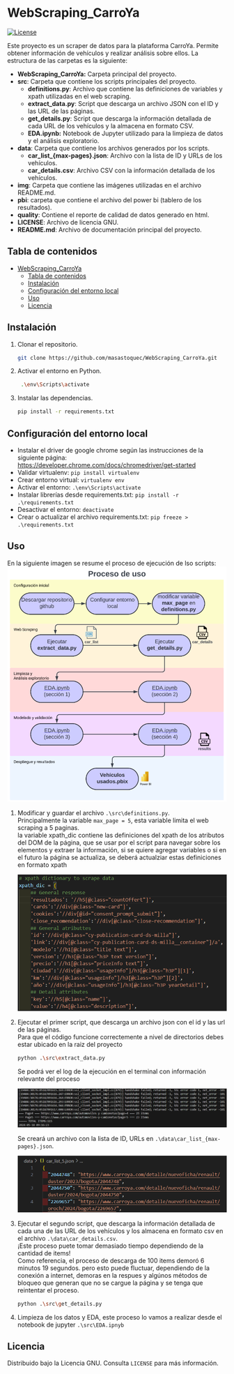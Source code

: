 # WebScraping_CarroYa

[![License](https://img.shields.io/badge/license-GNU-blue.svg)](LICENSE)

Este proyecto es un scraper de datos para la plataforma CarroYa. Permite obtener información de vehículos y realizar análisis sobre ellos. La estructura de las carpetas es la siguiente:

- **WebScraping_CarroYa:** Carpeta principal del proyecto.
- **src**: Carpeta que contiene los scripts principales del proyecto.
  - **definitions.py**: Archivo que contiene las definiciones de variables y xpath utilizadas en el web scraping.
  - **extract_data.py**: Script que descarga un archivo JSON con el ID y las URL de las páginas.
  -  **get_details.py**: Script que descarga la información detallada de cada URL de los vehículos y la almacena en formato CSV.
  - **EDA.ipynb:** Notebook de Jupyter utilizado para la limpieza de datos y el análisis exploratorio.
- **data**: Carpeta que contiene los archivos generados por los scripts.
  - **car_list_{max-pages}.json**: Archivo con la lista de ID y URLs de los vehículos.
  - **car_details.csv**: Archivo CSV con la información detallada de los vehículos.
- **img**: Carpeta que contiene las imágenes utilizadas en el archivo README.md.
- **pbi**: carpeta que contiene el archivo del power bi (tablero de los resultados).
- **quality**: Contiene el reporte de calidad de datos generado en html.
- **LICENSE**: Archivo de licencia GNU.
- **README.md**: Archivo de documentación principal del proyecto.

## Tabla de contenidos

- [WebScraping\_CarroYa](#webscraping_carroya)
  - [Tabla de contenidos](#tabla-de-contenidos)
  - [Instalación](#instalación)
  - [Configuración del entorno local](#configuración-del-entorno-local)
  - [Uso](#uso)
  - [Licencia](#licencia)

## Instalación

1. Clonar el repositorio.

    ```sh
    git clone https://github.com/masastoquec/WebScraping_CarroYa.git
    ```

2. Activar el entorno en Python.

   ```sh
    .\env\Scripts\activate
   ```

3. Instalar las dependencias.

    ```sh
    pip install -r requirements.txt
    ```

## Configuración del entorno local

- Instalar el driver de google chrome según las instrucciones de la siguiente página:  
  <https://developer.chrome.com/docs/chromedriver/get-started>
- Validar virtualenv: `pip install virtualenv`
- Crear entorno virtual: `virtualenv env`
- Activar el entorno: `.\env\Scripts\activate`
- Instalar librerías desde requirements.txt: `pip install -r .\requirements.txt`
- Desactivar el entorno: `deactivate`
- Crear o actualizar el archivo requirements.txt: `pip freeze > .\requirements.txt`

## Uso
En la siguiente imagen se resume el proceso de ejecución de lso scripts:
![alt text](img/image-3.png)

1. Modificar y guardar el archivo `.\src\definitions.py`.
  <br>Principalmente la variable `max_page = 5`, esta variable limita el web scraping a 5 paginas.
  <br> la variable xpath_dic contiene las definiciones del xpath de los atributos del DOM de la página, que se usar por el script para navegar sobre los elementos y extraer la información, si se quiere agregar variables o si en el futuro la página se actualiza, se deberá actualziar estas definiciones en formato xpath

    ![alt text](img/image-2.png)
2. Ejecutar el primer script, que descarga un archivo json con el id y las url de las páginas. 
   <br>Para que el código funcione correctemente a nivel de directorios debes estar ubicado en la raiz del proyecto

    ```sh
    python .\src\extract_data.py
    ```

    Se podrá ver el log de la ejecución en el terminal con información relevante del proceso

    ![alt text](img/image-1.png)

    Se creará un archivo con la lista de ID, URLs en `.\data\car_list_{max-pages}.json`.

    ![alt text](img/image.png)

3. Ejecutar el segundo script, que descarga la información detallada de cada una de las URL de los vehículos y los almacena en formato csv en el archivo `.\data\car_details.csv`.
    <br>¡Este proceso puete tomar demasiado tiempo dependiendo de la cantidad de items!
    <br>Como referencia, el proceso de descarga de 100 items demoró 6 minutos 19 segundos. pero esto puede fluctuar, dependiendo de la conexión a internet, demoras en la respues y algúnos métodos de bloqueo que generan que no se cargue la página y se tenga que reintentar el proceso.

    ```sh
    python .\src\get_details.py
    ```

4. Limpieza de los datos y EDA, este proceso lo vamos a realizar desde el notebook de jupyter `.\src\EDA.ipnyb`

## Licencia

Distribuido bajo la Licencia GNU. Consulta `LICENSE` para más información.
